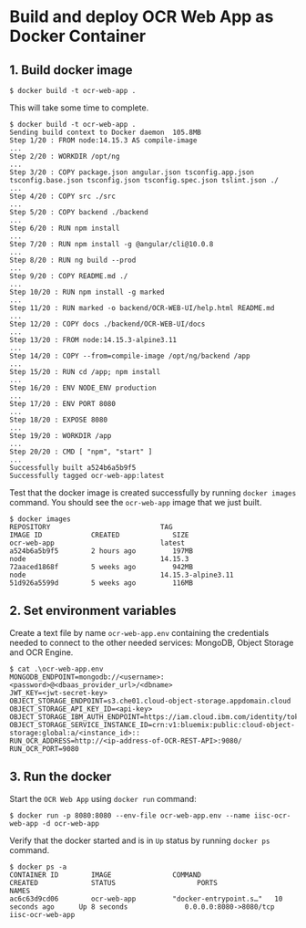 # Build and deploy OCR Web App as Docker Container

## 1. Build docker image

```
$ docker build -t ocr-web-app .
```

This will take some time to complete.
```
$ docker build -t ocr-web-app .
Sending build context to Docker daemon  105.8MB
Step 1/20 : FROM node:14.15.3 AS compile-image
...
Step 2/20 : WORKDIR /opt/ng
...
Step 3/20 : COPY package.json angular.json tsconfig.app.json tsconfig.base.json tsconfig.json tsconfig.spec.json tslint.json ./
...
Step 4/20 : COPY src ./src
...
Step 5/20 : COPY backend ./backend
...
Step 6/20 : RUN npm install
...
Step 7/20 : RUN npm install -g @angular/cli@10.0.8
...
Step 8/20 : RUN ng build --prod
...
Step 9/20 : COPY README.md ./
...
Step 10/20 : RUN npm install -g marked
...
Step 11/20 : RUN marked -o backend/OCR-WEB-UI/help.html README.md
...
Step 12/20 : COPY docs ./backend/OCR-WEB-UI/docs
...
Step 13/20 : FROM node:14.15.3-alpine3.11
...
Step 14/20 : COPY --from=compile-image /opt/ng/backend /app
...
Step 15/20 : RUN cd /app; npm install
...
Step 16/20 : ENV NODE_ENV production
...
Step 17/20 : ENV PORT 8080
...
Step 18/20 : EXPOSE 8080
...
Step 19/20 : WORKDIR /app
...
Step 20/20 : CMD [ "npm", "start" ]
...
Successfully built a524b6a5b9f5
Successfully tagged ocr-web-app:latest
```

Test that the docker image is created successfully by running `docker images` command. You should see the `ocr-web-app` image that we just built.
```
$ docker images
REPOSITORY                           TAG                                              IMAGE ID            CREATED             SIZE
ocr-web-app                          latest                                           a524b6a5b9f5        2 hours ago         197MB
node                                 14.15.3                                          72aaced1868f        5 weeks ago         942MB
node                                 14.15.3-alpine3.11                               51d926a5599d        5 weeks ago         116MB

```

## 2. Set environment variables

Create a text file by name `ocr-web-app.env` containing the credentials needed to connect to the other needed services: MongoDB, Object Storage and OCR Engine.
```
$ cat .\ocr-web-app.env
MONGODB_ENDPOINT=mongodb://<username>:<password>@<dbaas_provider_url>/<dbname>
JWT_KEY=<jwt-secret-key>
OBJECT_STORAGE_ENDPOINT=s3.che01.cloud-object-storage.appdomain.cloud
OBJECT_STORAGE_API_KEY_ID=<api-key>
OBJECT_STORAGE_IBM_AUTH_ENDPOINT=https://iam.cloud.ibm.com/identity/token
OBJECT_STORAGE_SERVICE_INSTANCE_ID=crn:v1:bluemix:public:cloud-object-storage:global:a/<instance_id>::
RUN_OCR_ADDRESS=http://<ip-address-of-OCR-REST-API>:9080/
RUN_OCR_PORT=9080
```

## 3. Run the docker

Start the `OCR Web App` using `docker run` command:
```
$ docker run -p 8080:8080 --env-file ocr-web-app.env --name iisc-ocr-web-app -d ocr-web-app
```

Verify that the docker started and is in `Up` status by running `docker ps` command.
```
$ docker ps -a
CONTAINER ID        IMAGE               COMMAND                  CREATED             STATUS                    PORTS                    NAMES
ac6c63d9cd06        ocr-web-app         "docker-entrypoint.s…"   10 seconds ago      Up 8 seconds              0.0.0.0:8080->8080/tcp   iisc-ocr-web-app
```
